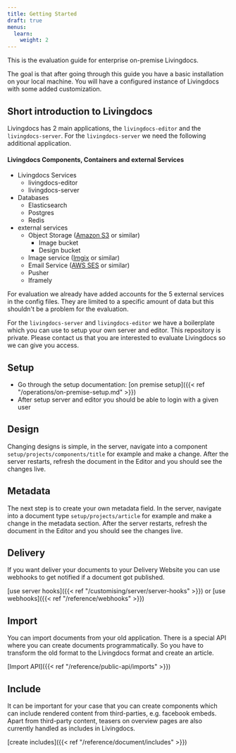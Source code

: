 ```yaml
---
title: Getting Started
draft: true
menus:
  learn:
    weight: 2
---
```


This is the evaluation guide for enterprise on-premise Livingdocs.

The goal is that after going through this guide you have a basic installation on your local machine. You will have a configured instance of Livingdocs with some added customization.

## Short introduction to Livingdocs
Livingdocs has 2 main applications, the `livingdocs-editor` and the `livingdocs-server`. For the `livingdocs-server` we need the following additional application.

#### Livingdocs Components, Containers and external Services
- Livingdocs Services
  - livingdocs-editor
  - livingdocs-server
- Databases
  - Elasticsearch
  - Postgres
  - Redis
- external services
  - Object Storage ([Amazon S3](https://aws.amazon.com/s3/) or similar)
    - Image bucket
    - Design bucket
  - Image service ([Imgix](https://www.imgix.com/) or similar)
  - Email Service ([AWS SES](https://aws.amazon.com/ses/) or similar)
  - Pusher
  - Iframely

For evaluation we already have added accounts for the 5 external services in the config files. They are limited to a specific amount of data but this shouldn't be a problem for the evaluation.

For the `livingdocs-server` and `livingdocs-editor` we have a boilerplate which you can use to setup your own server and editor. This repository is private. Please contact us that you are interested to evaluate Livingdocs so we can give you access.

## Setup
- Go through the setup documentation: [on premise setup]({{< ref "/operations/on-premise-setup.md" >}})
- After setup server and editor you should be able to login with a given user

## Design
Changing designs is simple, in the server, navigate into a component `setup/projects/components/title` for example and make a change. After the server restarts, refresh the document in the Editor and you should see the changes live.

## Metadata
The next step is to create your own metadata field. In the server, navigate into a document type `setup/projects/article` for example and make a change in the metadata section. After the server restarts, refresh the document in the Editor and you should see the changes live.

## Delivery
If you want deliver your documents to your Delivery Website you can use webhooks to get notified if a document got published.

[use server hooks]({{< ref "/customising/server/server-hooks" >}})
or
[use webhooks]({{< ref "/reference/webhooks" >}})

## Import
You can import documents from your old application. There is a special API where you can create documents programmatically. So you have to transform the old format to the Livingdocs format and create an article.

[Import API]({{< ref "/reference/public-api/imports" >}})

## Include
It can be important for your case that you can create components which can include rendered content from third-parties, e.g. facebook embeds.
Apart from third-party content, teasers on overview pages are also currently handled as includes in Livingdocs.

[create includes]({{< ref "/reference/document/includes" >}})
